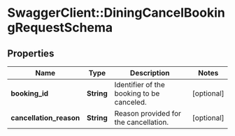 # SwaggerClient::DiningCancelBookingRequestSchema

## Properties
Name | Type | Description | Notes
------------ | ------------- | ------------- | -------------
**booking_id** | **String** | Identifier of the booking to be canceled. | [optional] 
**cancellation_reason** | **String** | Reason provided for the cancellation. | [optional] 

